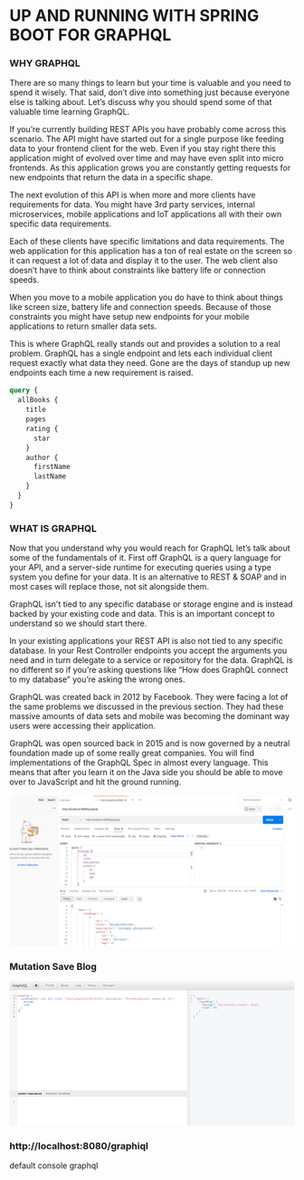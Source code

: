 # UP AND RUNNING WITH SPRING BOOT FOR GRAPHQL

### WHY GRAPHQL
There are so many things to learn but your time is valuable and you need to spend it wisely. That said, don’t dive into something just because everyone else is talking about. Let’s discuss why you should spend some of that valuable time learning GraphQL.

If you’re currently building REST APIs you have probably come across this scenario. The API might have started out for a single purpose like feeding data to your frontend client for the web. Even if you stay right there this application might of evolved over time and may have even split into micro frontends. As this application grows you are constantly getting requests for new endpoints that return the data in a specific shape.

The next evolution of this API is when more and more clients have requirements for data. You might have 3rd party services, internal microservices, mobile applications and IoT applications all with their own specific data requirements.

Each of these clients have specific limitations and data requirements. The web application for this application has a ton of real estate on the screen so it can request a lot of data and display it to the user. The web client also doesn’t have to think about constraints like battery life or connection speeds.

When you move to a mobile application you do have to think about things like screen size, battery life and connection speeds. Because of those constraints you might have setup new endpoints for your mobile applications to return smaller data sets.

This is where GraphQL really stands out and provides a solution to a real problem. GraphQL has a single endpoint and lets each individual client request exactly what data they need. Gone are the days of standup up new endpoints each time a new requirement is raised.

```Graphql
query {
  allBooks {
    title
    pages
    rating {
      star
    }
    author {
      firstName
      lastName
    }
  }
}
```

### WHAT IS GRAPHQL
Now that you understand why you would reach for GraphQL let’s talk about some of the fundamentals of it. First off GraphQL is a query language for your API, and a server-side runtime for executing queries using a type system you define for your data. It is an alternative to REST & SOAP and in most cases will replace those, not sit alongside them.

GraphQL isn't tied to any specific database or storage engine and is instead backed by your existing code and data. This is an important concept to understand so we should start there.

In your existing applications your REST API is also not tied to any specific database. In your Rest Controller endpoints you accept the arguments you need and in turn delegate to a service or repository for the data. GraphQL is no different so if you’re asking questions like “How does GraphQL connect to my database” you’re asking the wrong ones.

GraphQL was created back in 2012 by Facebook. They were facing a lot of the same problems we discussed in the previous section. They had these massive amounts of data sets and mobile was becoming the dominant way users were accessing their application.

GraphQL was open sourced back in 2015 and is now governed by a neutral foundation made up of some really great companies. You will find implementations of the GraphQL Spec in almost every language. This means that after you learn it on the Java side you should be able to move over to JavaScript and hit the ground running.

![windows](src/main/resources/images/img.png)

### Mutation Save Blog

![windows](src/main/resources/images/img_1.png)
### http://localhost:8080/graphiql

default console graphql